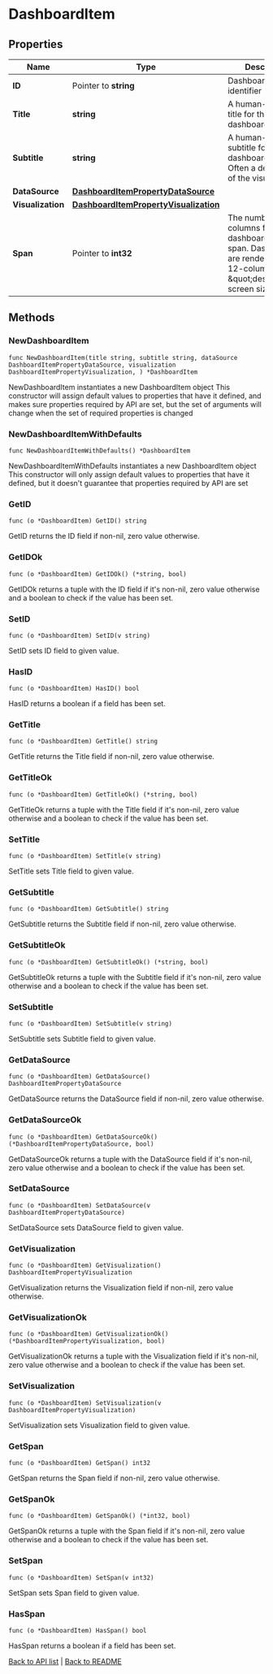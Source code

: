 # DashboardItem

## Properties

Name | Type | Description | Notes
------------ | ------------- | ------------- | -------------
**ID** | Pointer to **string** | Dashboard item identifier (UUID) | [optional] [readonly] 
**Title** | **string** | A human-readable title for the dashboard item | 
**Subtitle** | **string** | A human-readable subtitle for the dashboard item. Often a description of the visualization. | 
**DataSource** | [**DashboardItemPropertyDataSource**](DashboardItemPropertyDataSource.md) |  | 
**Visualization** | [**DashboardItemPropertyVisualization**](DashboardItemPropertyVisualization.md) |  | 
**Span** | Pointer to **int32** | The number of columns for the dashboard item to span. Dashboards are rendered on a 12-column grid on \&quot;desktop\&quot; screen sizes. | [optional] [default to 4]

## Methods

### NewDashboardItem

`func NewDashboardItem(title string, subtitle string, dataSource DashboardItemPropertyDataSource, visualization DashboardItemPropertyVisualization, ) *DashboardItem`

NewDashboardItem instantiates a new DashboardItem object
This constructor will assign default values to properties that have it defined,
and makes sure properties required by API are set, but the set of arguments
will change when the set of required properties is changed

### NewDashboardItemWithDefaults

`func NewDashboardItemWithDefaults() *DashboardItem`

NewDashboardItemWithDefaults instantiates a new DashboardItem object
This constructor will only assign default values to properties that have it defined,
but it doesn't guarantee that properties required by API are set

### GetID

`func (o *DashboardItem) GetID() string`

GetID returns the ID field if non-nil, zero value otherwise.

### GetIDOk

`func (o *DashboardItem) GetIDOk() (*string, bool)`

GetIDOk returns a tuple with the ID field if it's non-nil, zero value otherwise
and a boolean to check if the value has been set.

### SetID

`func (o *DashboardItem) SetID(v string)`

SetID sets ID field to given value.

### HasID

`func (o *DashboardItem) HasID() bool`

HasID returns a boolean if a field has been set.

### GetTitle

`func (o *DashboardItem) GetTitle() string`

GetTitle returns the Title field if non-nil, zero value otherwise.

### GetTitleOk

`func (o *DashboardItem) GetTitleOk() (*string, bool)`

GetTitleOk returns a tuple with the Title field if it's non-nil, zero value otherwise
and a boolean to check if the value has been set.

### SetTitle

`func (o *DashboardItem) SetTitle(v string)`

SetTitle sets Title field to given value.


### GetSubtitle

`func (o *DashboardItem) GetSubtitle() string`

GetSubtitle returns the Subtitle field if non-nil, zero value otherwise.

### GetSubtitleOk

`func (o *DashboardItem) GetSubtitleOk() (*string, bool)`

GetSubtitleOk returns a tuple with the Subtitle field if it's non-nil, zero value otherwise
and a boolean to check if the value has been set.

### SetSubtitle

`func (o *DashboardItem) SetSubtitle(v string)`

SetSubtitle sets Subtitle field to given value.


### GetDataSource

`func (o *DashboardItem) GetDataSource() DashboardItemPropertyDataSource`

GetDataSource returns the DataSource field if non-nil, zero value otherwise.

### GetDataSourceOk

`func (o *DashboardItem) GetDataSourceOk() (*DashboardItemPropertyDataSource, bool)`

GetDataSourceOk returns a tuple with the DataSource field if it's non-nil, zero value otherwise
and a boolean to check if the value has been set.

### SetDataSource

`func (o *DashboardItem) SetDataSource(v DashboardItemPropertyDataSource)`

SetDataSource sets DataSource field to given value.


### GetVisualization

`func (o *DashboardItem) GetVisualization() DashboardItemPropertyVisualization`

GetVisualization returns the Visualization field if non-nil, zero value otherwise.

### GetVisualizationOk

`func (o *DashboardItem) GetVisualizationOk() (*DashboardItemPropertyVisualization, bool)`

GetVisualizationOk returns a tuple with the Visualization field if it's non-nil, zero value otherwise
and a boolean to check if the value has been set.

### SetVisualization

`func (o *DashboardItem) SetVisualization(v DashboardItemPropertyVisualization)`

SetVisualization sets Visualization field to given value.


### GetSpan

`func (o *DashboardItem) GetSpan() int32`

GetSpan returns the Span field if non-nil, zero value otherwise.

### GetSpanOk

`func (o *DashboardItem) GetSpanOk() (*int32, bool)`

GetSpanOk returns a tuple with the Span field if it's non-nil, zero value otherwise
and a boolean to check if the value has been set.

### SetSpan

`func (o *DashboardItem) SetSpan(v int32)`

SetSpan sets Span field to given value.

### HasSpan

`func (o *DashboardItem) HasSpan() bool`

HasSpan returns a boolean if a field has been set.


[Back to API list](../README.md#documentation-for-api-endpoints) | [Back to README](../README.md)
